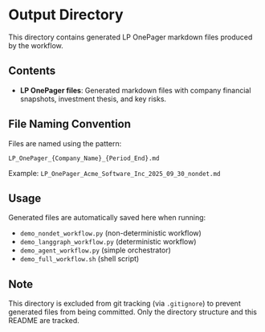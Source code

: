 # Output Directory

This directory contains generated LP OnePager markdown files produced by the workflow.

## Contents

- **LP OnePager files**: Generated markdown files with company financial snapshots, investment thesis, and key risks.

## File Naming Convention

Files are named using the pattern:
```
LP_OnePager_{Company_Name}_{Period_End}.md
```

Example: `LP_OnePager_Acme_Software_Inc_2025_09_30_nondet.md`

## Usage

Generated files are automatically saved here when running:
- `demo_nondet_workflow.py` (non-deterministic workflow)
- `demo_langgraph_workflow.py` (deterministic workflow)
- `demo_agent_workflow.py` (simple orchestrator)
- `demo_full_workflow.sh` (shell script)

## Note

This directory is excluded from git tracking (via `.gitignore`) to prevent generated files from being committed. Only the directory structure and this README are tracked.

